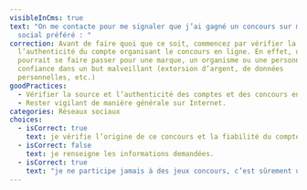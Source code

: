 ```yaml
---
visibleInCms: true
text: "On me contacte pour me signaler que j’ai gagné un concours sur mon réseau
  social préféré : "
correction: Avant de faire quoi que ce soit, commencez par vérifier la source et
  l’authenticité du compte organisant le concours en ligne. En effet, quelqu’un
  pourrait se faire passer pour une marque, un organisme ou une personne de
  confiance dans un but malveillant (extorsion d’argent, de données
  personnelles, etc.)
goodPractices:
  - Vérifier la source et l’authenticité des comptes et des concours en ligne.
  - Rester vigilant de manière générale sur Internet.
categories: Réseaux sociaux
choices:
  - isCorrect: true
    text: je vérifie l’origine de ce concours et la fiabilité du compte.
  - isCorrect: false
    text: je renseigne les informations demandées.
  - isCorrect: true
    text: "je ne participe jamais à des jeux concours, c’est sûrement une arnaque. "
---
```

